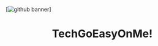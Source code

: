 [![github banner](https://github.com/VirgillP/VirgillP/raw/master/assets/stay-learned.png)]
<h1 align='center'>TechGoEasyOnMe!</h1>